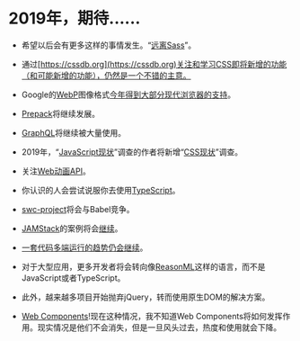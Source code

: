 # 2019年，期待......

- 希望以后会有更多这样的事情发生。“[远离Sass](https://cathydutton.co.uk/posts/why-i-stopped-using-sass/)”。

- 通过[https://cssdb.org](https://cssdb.org)关注和学习CSS即将新增的功能（和可能新增的功能），仍然是一个不错的主意。

- Google的[WebP](https://developers.google.com/speed/webp/)图像格式[今年得到大部分现代浏览器的支持](https://caniuse.com/#feat=webp)。

- [Prepack](https://prepack.io/)将继续发展。

- [GraphQL](https://graphql.org/)将继续被大量使用。

- 2019年，“[JavaScript现状](https://stateofjs.com/)”调查的作者将新增“[CSS现状](https://stateofcss.com/)”调查。

- 关注[Web动画API](https://caniuse.com/#feat=web-animation)。

- 你认识的人会尝试说服你去使用[TypeScript](https://www.typescriptlang.org/)。

- [swc-project](https://github.com/swc-project/swc)将会与Babel竞争。

- [JAMStack](https://jamstack.org/)的案例将会[继续](https://jamstackconf.com/nyc/)。

- [一套代码多端运行的趋势仍会继续](https://quasar-framework.org/)。

- 对于大型应用，更多开发者将会转向像[ReasonML](https://www.imaginarycloud.com/blog/reasonml-react-as-first-intended/)这样的语言，而不是JavaScript或者TypeScript。

- 此外，越来越多项目开始抛弃jQuery，转而使用原生DOM的解决方案。

- [Web Components](https://developer.mozilla.org/en-US/docs/Web/Web_Components)!现在这种情况，我不知道Web Components将如何发挥作用。现实情况是他们不会消失，但是一旦风头过去，热度和使用就会下降。